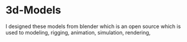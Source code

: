 # 3d-Models
I designed these models from blender which is an open source which is used to modeling, rigging, animation, simulation, rendering,

